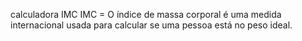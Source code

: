 calculadora IMC
IMC = O índice de massa corporal é uma medida internacional usada para calcular se uma pessoa está no peso ideal.